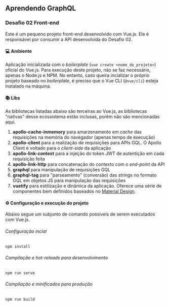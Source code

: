 ## Aprendendo GraphQL

### Desafio 02 Front-end

Este é um pequeno projeto front-end desenvolvido com Vue.js. Ele é responsável por consumir a API desenvolvida do Desafio 02.

#### 💻 Ambiente

Aplicação inicializada com o _boilerplate_ (`vue create <nome_do_projeto>`) oficial do Vue.js. Para execução deste projeto, não se faz necessário, apenas o Node.js e NPM. No entanto, caso queira incializar o próprio projeto baseado no _boilerplate_, é preciso que o Vue CLI (`@vue/cli`) esteja instalado na máquina.

#### 📚 Libs

As bibliotecas listadas abaixo são terceiras ao Vue.js, as bibliotecas "nativas" desse ecossistema estão inclusas, porém não são mencionadas aqui.

1. **apollo-cache-inmemory** para amarzenamento em _cache_ das requisições na memória do navegador (apenas tempo de execução)
1. **apollo-client** para a realização de requisições para APIs GQL. O Apollo Client é voltado para o _client-side_ da aplicação
1. **apollo-link-context** para a injeção do token JWT de autentição em cada requisição feita
1. **apollo-link-http** para concatenação do contexto com o _end-point_ da API
1. **graphql** para manipulação de requisições GQL
1. **graphql-tag** para "parseamento" (conversão) das _strings_ no formato GQL em objetos JS para manipulação das requisições
1. **vuetify** para estilização e dinâmica da aplicação. Oferece uma série de componentes bem definidos baseados no [Material Design](https://material.io/design).

#### ⚙️ Configuração e execução do projeto

Abaixo segue um subjunto de comando possíveis de serem executados com Vue.js.

###### Configuração incial

```
npm install
```

###### Compilação e _hot-reloads_ para desenvolvimento

```
npm run serve
```

###### Compilação e minificados para produção

```
npm run build
```
